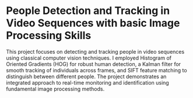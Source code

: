 # People Detection and Tracking in Video Sequences with basic Image Processing Skills

This project focuses on detecting and tracking people in video sequences using classical computer vision techniques. I employed Histogram of Oriented Gradients (HOG) for robust human detection, a Kalman filter for smooth tracking of individuals across frames, and SIFT feature matching to distinguish between different people. The project demonstrates an integrated approach to real-time monitoring and identification using fundamental image processing methods.
